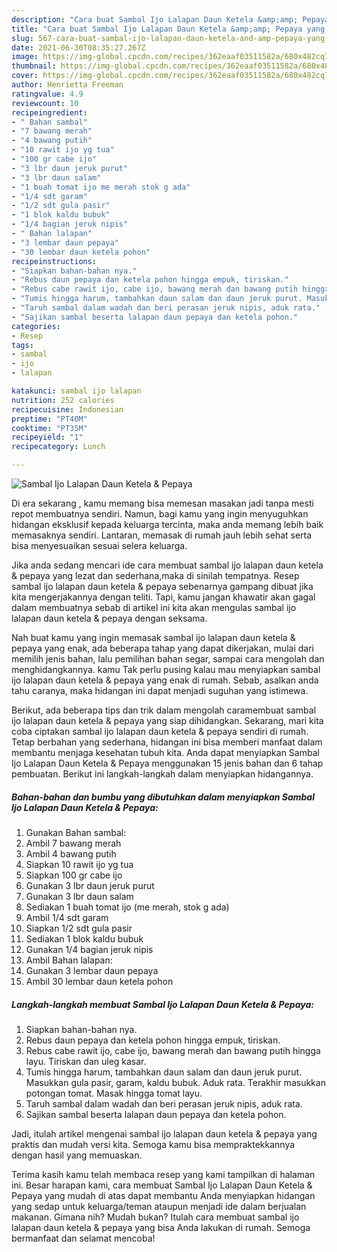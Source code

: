 ```yaml
---
description: "Cara buat Sambal Ijo Lalapan Daun Ketela &amp;amp; Pepaya yang lezat dan Mudah Dibuat"
title: "Cara buat Sambal Ijo Lalapan Daun Ketela &amp;amp; Pepaya yang lezat dan Mudah Dibuat"
slug: 567-cara-buat-sambal-ijo-lalapan-daun-ketela-and-amp-pepaya-yang-lezat-dan-mudah-dibuat
date: 2021-06-30T08:35:27.267Z
image: https://img-global.cpcdn.com/recipes/362eaaf03511582a/680x482cq70/sambal-ijo-lalapan-daun-ketela-pepaya-foto-resep-utama.jpg
thumbnail: https://img-global.cpcdn.com/recipes/362eaaf03511582a/680x482cq70/sambal-ijo-lalapan-daun-ketela-pepaya-foto-resep-utama.jpg
cover: https://img-global.cpcdn.com/recipes/362eaaf03511582a/680x482cq70/sambal-ijo-lalapan-daun-ketela-pepaya-foto-resep-utama.jpg
author: Henrietta Freeman
ratingvalue: 4.9
reviewcount: 10
recipeingredient:
- " Bahan sambal"
- "7 bawang merah"
- "4 bawang putih"
- "10 rawit ijo yg tua"
- "100 gr cabe ijo"
- "3 lbr daun jeruk purut"
- "3 lbr daun salam"
- "1 buah tomat ijo me merah stok g ada"
- "1/4 sdt garam"
- "1/2 sdt gula pasir"
- "1 blok kaldu bubuk"
- "1/4 bagian jeruk nipis"
- " Bahan lalapan"
- "3 lembar daun pepaya"
- "30 lembar daun ketela pohon"
recipeinstructions:
- "Siapkan bahan-bahan nya."
- "Rebus daun pepaya dan ketela pohon hingga empuk, tiriskan."
- "Rebus cabe rawit ijo, cabe ijo, bawang merah dan bawang putih hingga layu. Tiriskan dan uleg kasar."
- "Tumis hingga harum, tambahkan daun salam dan daun jeruk purut. Masukkan gula pasir, garam, kaldu bubuk. Aduk rata. Terakhir masukkan potongan tomat. Masak hingga tomat layu."
- "Taruh sambal dalam wadah dan beri perasan jeruk nipis, aduk rata."
- "Sajikan sambal beserta lalapan daun pepaya dan ketela pohon."
categories:
- Resep
tags:
- sambal
- ijo
- lalapan

katakunci: sambal ijo lalapan 
nutrition: 252 calories
recipecuisine: Indonesian
preptime: "PT40M"
cooktime: "PT35M"
recipeyield: "1"
recipecategory: Lunch

---
```



![Sambal Ijo Lalapan Daun Ketela &amp; Pepaya](https://img-global.cpcdn.com/recipes/362eaaf03511582a/680x482cq70/sambal-ijo-lalapan-daun-ketela-pepaya-foto-resep-utama.jpg)

Di era  sekarang , kamu memang bisa memesan masakan jadi tanpa mesti repot membuatnya sendiri. Namun, bagi kamu yang ingin menyuguhkan hidangan eksklusif kepada keluarga tercinta, maka anda memang lebih baik memasaknya sendiri. Lantaran, memasak di rumah jauh lebih sehat serta bisa menyesuaikan sesuai selera keluarga.

Jika anda sedang mencari ide cara membuat sambal ijo lalapan daun ketela &amp; pepaya yang lezat dan sederhana,maka di sinilah tempatnya. Resep sambal ijo lalapan daun ketela &amp; pepaya  sebenarnya gampang dibuat jika kita mengerjakannya dengan teliti. Tapi, kamu jangan khawatir akan gagal dalam membuatnya 
sebab di artikel ini kita akan mengulas sambal ijo lalapan daun ketela &amp; pepaya dengan seksama.  



Nah buat kamu yang ingin memasak sambal ijo lalapan daun ketela &amp; pepaya yang enak, ada beberapa tahap yang dapat dikerjakan, mulai dari memilih jenis bahan, lalu pemilihan bahan segar, sampai cara mengolah dan menghidangkannya. kamu Tak perlu pusing kalau mau menyiapkan sambal ijo lalapan daun ketela &amp; pepaya yang enak di rumah. Sebab, asalkan anda  tahu caranya, maka hidangan ini dapat menjadi suguhan yang istimewa.

Berikut, ada beberapa tips dan trik dalam mengolah caramembuat sambal ijo lalapan daun ketela &amp; pepaya yang siap dihidangkan. Sekarang, mari kita coba ciptakan sambal ijo lalapan daun ketela &amp; pepaya sendiri di rumah. Tetap berbahan yang sederhana, hidangan ini bisa memberi manfaat dalam membantu menjaga kesehatan tubuh kita. Anda dapat menyiapkan Sambal Ijo Lalapan Daun Ketela &amp; Pepaya menggunakan 15 jenis bahan dan 6 tahap pembuatan. Berikut ini langkah-langkah dalam menyiapkan hidangannya.

<!--inarticleads1-->

##### Bahan-bahan dan bumbu yang dibutuhkan dalam menyiapkan Sambal Ijo Lalapan Daun Ketela &amp; Pepaya:

1. Gunakan  Bahan sambal:
1. Ambil 7 bawang merah
1. Ambil 4 bawang putih
1. Siapkan 10 rawit ijo yg tua
1. Siapkan 100 gr cabe ijo
1. Gunakan 3 lbr daun jeruk purut
1. Gunakan 3 lbr daun salam
1. Sediakan 1 buah tomat ijo (me merah, stok g ada)
1. Ambil 1/4 sdt garam
1. Siapkan 1/2 sdt gula pasir
1. Sediakan 1 blok kaldu bubuk
1. Gunakan 1/4 bagian jeruk nipis
1. Ambil  Bahan lalapan:
1. Gunakan 3 lembar daun pepaya
1. Ambil 30 lembar daun ketela pohon




<!--inarticleads2-->

##### Langkah-langkah membuat Sambal Ijo Lalapan Daun Ketela &amp; Pepaya:

1. Siapkan bahan-bahan nya.
1. Rebus daun pepaya dan ketela pohon hingga empuk, tiriskan.
1. Rebus cabe rawit ijo, cabe ijo, bawang merah dan bawang putih hingga layu. Tiriskan dan uleg kasar.
1. Tumis hingga harum, tambahkan daun salam dan daun jeruk purut. Masukkan gula pasir, garam, kaldu bubuk. Aduk rata. Terakhir masukkan potongan tomat. Masak hingga tomat layu.
1. Taruh sambal dalam wadah dan beri perasan jeruk nipis, aduk rata.
1. Sajikan sambal beserta lalapan daun pepaya dan ketela pohon.




Jadi, itulah artikel mengenai  sambal ijo lalapan daun ketela &amp; pepaya  yang praktis dan mudah versi kita. Semoga kamu bisa mempraktekkannya dengan hasil yang memuaskan. 

Terima kasih kamu telah membaca resep yang kami tampilkan di halaman ini. Besar harapan kami, cara membuat  Sambal Ijo Lalapan Daun Ketela &amp; Pepaya yang mudah di atas dapat membantu Anda menyiapkan hidangan yang sedap untuk keluarga/teman ataupun menjadi ide dalam berjualan makanan. Gimana nih? Mudah bukan? Itulah cara membuat sambal ijo lalapan daun ketela &amp; pepaya yang bisa Anda lakukan di rumah. Semoga bermanfaat dan selamat mencoba!

